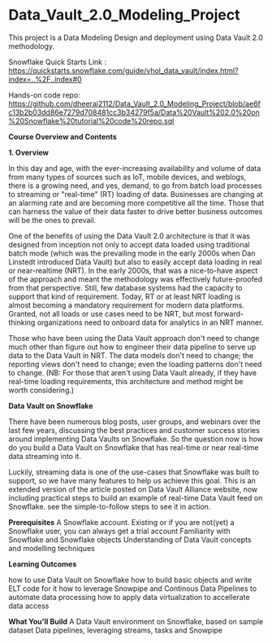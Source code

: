 # Data_Vault_2.0_Modeling_Project
This project is a Data Modeling Design and deployment using Data Vault 2.0 methodology. 

Snowflake Quick Starts Link : https://quickstarts.snowflake.com/guide/vhol_data_vault/index.html?index=..%2F..index#0


Hands-on code repo: https://github.com/dheeraj2112/Data_Vault_2.0_Modeling_Project/blob/ae6fc13b2b03dd86e7279d708481cc3b34279f5a/Data%20Vault%202.0%20on%20Snowflake%20tutorial%20code%20repo.sql

**Course Overview and Contents**

**1. Overview**

In this day and age, with the ever-increasing availability and volume of data from many types of sources such as IoT, mobile devices, and weblogs, there is a growing need, and yes, demand, to go from batch load processes to streaming or "real-time" (RT) loading of data. Businesses are changing at an alarming rate and are becoming more competitive all the time. Those that can harness the value of their data faster to drive better business outcomes will be the ones to prevail.

One of the benefits of using the Data Vault 2.0 architecture is that it was designed from inception not only to accept data loaded using traditional batch mode (which was the prevailing mode in the early 2000s when Dan Linstedt introduced Data Vault) but also to easily accept data loading in real or near-realtime (NRT). In the early 2000s, that was a nice-to-have aspect of the approach and meant the methodology was effectively future-proofed from that perspective. Still, few database systems had the capacity to support that kind of requirement. Today, RT or at least NRT loading is almost becoming a mandatory requirement for modern data platforms. Granted, not all loads or use cases need to be NRT, but most forward-thinking organizations need to onboard data for analytics in an NRT manner.

Those who have been using the Data Vault approach don't need to change much other than figure out how to engineer their data pipeline to serve up data to the Data Vault in NRT. The data models don't need to change; the reporting views don't need to change; even the loading patterns don't need to change. (NB: For those that aren't using Data Vault already, if they have real-time loading requirements, this architecture and method might be worth considering.)

**Data Vault on Snowflake**

There have been numerous blog posts, user groups, and webinars over the last few years, discussing the best practices and customer success stories around implementing Data Vaults on Snowflake. So the question now is how do you build a Data Vault on Snowflake that has real-time or near real-time data streaming into it.

Luckily, streaming data is one of the use-cases that Snowflake was built to support, so we have many features to help us achieve this goal. This is an extended version of the article posted on Data Vault Alliance website, now including practical steps to build an example of real-time Data Vault feed on Snowflake. see the simple-to-follow steps to see it in action.

**Prerequisites**
A Snowflake account. Existing or if you are not(yet) a Snowflake user, you can always get a trial account
Familiarity with Snowflake and Snowflake objects
Understanding of Data Vault concepts and modelling techniques


**Learning Outcomes**

how to use Data Vault on Snowflake
how to build basic objects and write ELT code for it
how to leverage Snowpipe and Continous Data Pipelines to automate data processing
how to apply data virtualization to accellerate data access


**What You'll Build**
A Data Vault environment on Snowflake, based on sample dataset
Data pipelines, leveraging streams, tasks and Snowpipe

<EOD>


